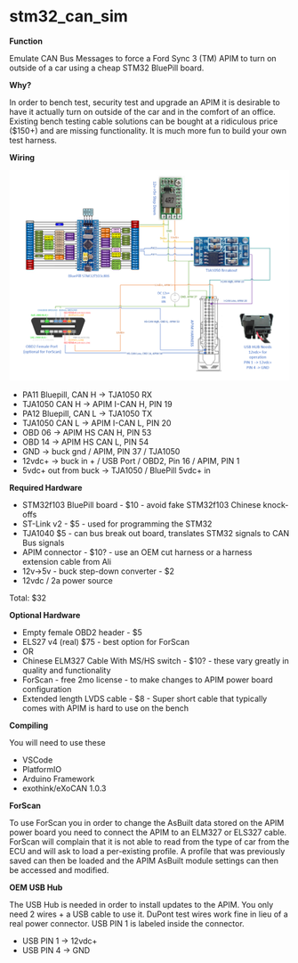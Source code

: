 # stm32_can_sim

**Function**

Emulate CAN Bus Messages to force a Ford Sync 3 (TM) APIM to turn on outside of a car using a cheap STM32 BluePill board.  

**Why?**

In order to bench test, security test and upgrade an APIM it is desirable to have it actually turn on outside of the car and in the comfort of an office. Existing bench testing cable solutions can be bought at a ridiculous price ($150+) and are missing functionality. It is much more fun to build your own test harness. 


**Wiring**

![Screenshot](doc/functional_diagram.png)

 - PA11 Bluepill, CAN H -> TJA1050 RX 
 - TJA1050 CAN H -> APIM I-CAN H, PIN 19
 - PA12 Bluepill, CAN L -> TJA1050 TX
 - TJA1050 CAN L -> APIM I-CAN L, PIN 20
 - OBD 06 -> APIM HS CAN H, PIN 53
 - OBD 14 -> APIM HS CAN L, PIN 54
 - GND -> buck gnd / APIM, PIN 37 / TJA1050
 - 12vdc+ -> buck in + / USB Port / OBD2, Pin 16 / APIM, PIN 1
 - 5vdc+ out from buck -> TJA1050 / BluePill 5vdc+ in

**Required Hardware**

 - STM32f103 BluePill board - $10 - avoid fake STM32f103 Chinese knock-offs
 - ST-Link v2 - $5 - used for programming the STM32
 - TJA1040 $5 - can bus break out board, translates STM32 signals to CAN Bus signals 
 - APIM connector - $10? - use an OEM cut harness or a harness extension cable from Ali 
 - 12v->5v  - buck step-down converter - $2
 - 12vdc / 2a power source
 
Total: $32

**Optional Hardware**
 - Empty female OBD2 header - $5
 - ELS27 v4 (real) $75 - best option for ForScan
 -  OR
 - Chinese ELM327 Cable With MS/HS switch - $10? - these vary greatly in quality and functionality
 - ForScan - free 2mo license - to make changes to APIM power board configuration
 - Extended length LVDS cable - $8 - Super short cable that typically comes with APIM is hard to use on the bench

**Compiling**

You will need to use these
 - VSCode
 - PlatformIO
 - Arduino Framework 
 - exothink/eXoCAN 1.0.3 
 
**ForScan**

To use ForScan you in order to change the AsBuilt data stored on the APIM power board you need to connect the APIM to an ELM327 or ELS327 cable. 
ForScan will complain that it is not able to read from the type of car from the ECU and will ask to load a per-existing profile. A profile that was previously saved can then be loaded and the APIM AsBuilt module settings can then be accessed and modified.

**OEM USB Hub** 

The USB Hub is needed in order to install updates to the APIM. You only need 2 wires + a USB cable to use it. DuPont test wires work fine in lieu of a real power connector.
USB PIN 1 is labeled inside the connector.
 - USB PIN 1 -> 12vdc+ 
 - USB PIN 4 -> GND
